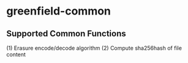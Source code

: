 # greenfield-common


## Supported Common Functions

(1) Erasure encode/decode algorithm 
(2) Compute sha256hash of file content
